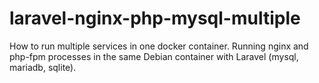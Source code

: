 # laravel-nginx-php-mysql-multiple
How to run multiple services in one docker container. Running nginx and php-fpm processes in the same Debian container with Laravel (mysql, mariadb, sqlite).

